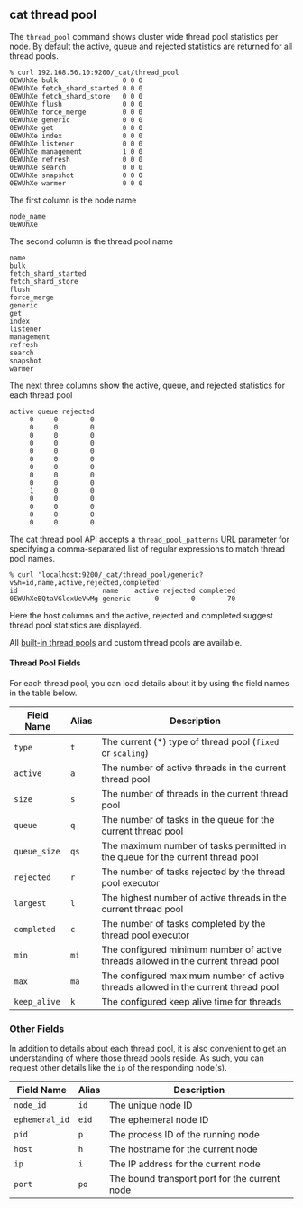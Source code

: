 ## cat thread pool

The `thread_pool` command shows cluster wide thread pool statistics per node. By default the active, queue and rejected statistics are returned for all thread pools.
    
    
    % curl 192.168.56.10:9200/_cat/thread_pool
    0EWUhXe bulk                0 0 0
    0EWUhXe fetch_shard_started 0 0 0
    0EWUhXe fetch_shard_store   0 0 0
    0EWUhXe flush               0 0 0
    0EWUhXe force_merge         0 0 0
    0EWUhXe generic             0 0 0
    0EWUhXe get                 0 0 0
    0EWUhXe index               0 0 0
    0EWUhXe listener            0 0 0
    0EWUhXe management          1 0 0
    0EWUhXe refresh             0 0 0
    0EWUhXe search              0 0 0
    0EWUhXe snapshot            0 0 0
    0EWUhXe warmer              0 0 0

The first column is the node name
    
    
    node_name
    0EWUhXe

The second column is the thread pool name
    
    
    name
    bulk
    fetch_shard_started
    fetch_shard_store
    flush
    force_merge
    generic
    get
    index
    listener
    management
    refresh
    search
    snapshot
    warmer

The next three columns show the active, queue, and rejected statistics for each thread pool
    
    
    active queue rejected
         0     0        0
         0     0        0
         0     0        0
         0     0        0
         0     0        0
         0     0        0
         0     0        0
         0     0        0
         0     0        0
         1     0        0
         0     0        0
         0     0        0
         0     0        0
         0     0        0

The cat thread pool API accepts a `thread_pool_patterns` URL parameter for specifying a comma-separated list of regular expressions to match thread pool names.
    
    
    % curl 'localhost:9200/_cat/thread_pool/generic?v&h=id,name,active,rejected,completed'
    id                     name    active rejected completed
    0EWUhXeBQtaVGlexUeVwMg generic      0        0        70

Here the host columns and the active, rejected and completed suggest thread pool statistics are displayed.

All [built-in thread pools](modules-threadpool.html) and custom thread pools are available.

#### Thread Pool Fields

For each thread pool, you can load details about it by using the field names in the table below.

Field Name | Alias | Description  
---|---|---    
`type`| `t`| The current (\*) type of thread pool (`fixed` or `scaling`)    
`active`| `a`| The number of active threads in the current thread pool    
`size`| `s`| The number of threads in the current thread pool    
`queue`| `q`| The number of tasks in the queue for the current thread pool    
`queue_size`| `qs`| The maximum number of tasks permitted in the queue for the current thread pool    
`rejected`| `r`| The number of tasks rejected by the thread pool executor    
`largest`| `l`| The highest number of active threads in the current thread pool    
`completed`| `c`| The number of tasks completed by the thread pool executor    
`min`| `mi`| The configured minimum number of active threads allowed in the current thread pool    
`max`| `ma`| The configured maximum number of active threads allowed in the current thread pool    
`keep_alive`| `k`| The configured keep alive time for threads  
  
### Other Fields

In addition to details about each thread pool, it is also convenient to get an understanding of where those thread pools reside. As such, you can request other details like the `ip` of the responding node(s).

Field Name | Alias | Description  
---|---|---  
`node_id`| `id`| The unique node ID    
`ephemeral_id`| `eid`| The ephemeral node ID    
`pid`| `p`| The process ID of the running node    
`host`| `h`| The hostname for the current node    
`ip`| `i`| The IP address for the current node    
`port`| `po`| The bound transport port for the current node